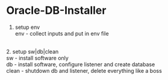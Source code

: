 # Oracle-DB-Installer

1. setup env <br />
env - collect inputs and put in env file<br />
<br />
2. setup sw|db|clean<br />
sw - install software only<br />
db - install software, configure listener and create database<br />
clean - shutdown db and listener, delete everything like a boss<br />
